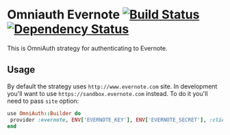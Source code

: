 # Omniauth Evernote [![Build Status](https://secure.travis-ci.org/szimek/omniauth-evernote.png)](http://travis-ci.org/szimek/omniauth-evernote) [![Dependency Status](https://gemnasium.com/szimek/omniauth-evernote.png)](https://gemnasium.com/szimek/omniauth-evernote)



This is OmniAuth strategy for authenticating to Evernote.

## Usage

By default the strategy uses `http://www.evernote.com` site. In development you'll want to use `https://sandbox.evernote.com` instead. To do it you'll
need to pass `site` option:

```ruby
use OmniAuth::Builder do
 provider :evernote, ENV['EVERNOTE_KEY'], ENV['EVERNOTE_SECRET'], :client_options => { :site => 'https://sandbox.evernote.com' }
end
```